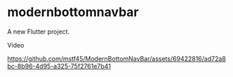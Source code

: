 # modernbottomnavbar

A new Flutter project.

Video


https://github.com/mstf45/ModernBottomNavBar/assets/69422816/ad72a8bc-8b96-4d95-a325-75f2761e7b41


